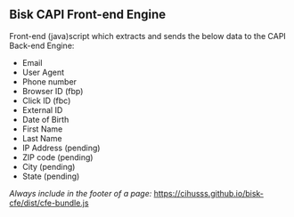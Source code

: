 ## Bisk CAPI Front-end Engine

Front-end (java)script which extracts and sends the below data to the CAPI Back-end Engine:

* Email
* User Agent
* Phone number
* Browser ID (fbp)
* Click ID (fbc)
* External ID
* Date of Birth
* First Name
* Last Name
* IP Address (pending)
* ZIP code (pending)
* City (pending)
* State (pending)

*Always include in the footer of a page:*
https://cihusss.github.io/bisk-cfe/dist/cfe-bundle.js
